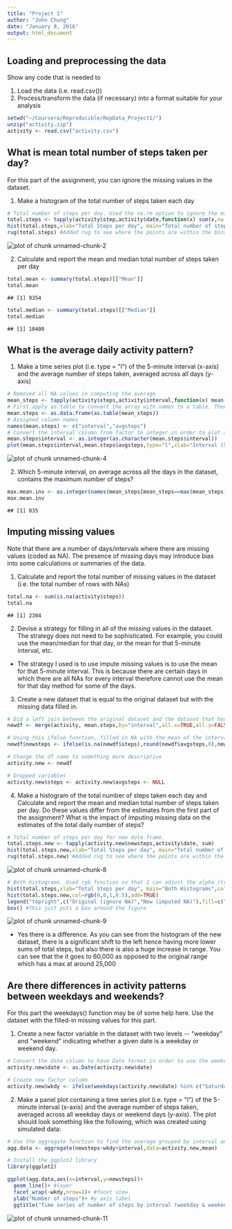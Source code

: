 ```yaml
---
title: "Project 1"
author: "John Chung"
date: "January 8, 2016"
output: html_document
---
```


## Loading and preprocessing the data

Show any code that is needed to

1. Load the data (i.e. read.csv())
2. Process/transform the data (if necessary) into a format suitable for your analysis


```r
setwd("~/Coursera/Reproducible/RepData_Project1/")
unzip("activity.zip")
activity <- read.csv("activity.csv")
```

## What is mean total number of steps taken per day?

For this part of the assignment, you can ignore the missing values in the dataset.

1. Make a histogram of the total number of steps taken each day

```r
# Total number of steps per day. Used the na.rm option to ignore the missing values
total.steps <- tapply(activity$step,activity$date,function(x) sum(x,na.rm=TRUE))
hist(total.steps,xlab="Total Steps per day", main="Total number of steps taken each day",col="salmon")
rug(total.steps) #Added rug to see where the points are within the bins
```

![plot of chunk unnamed-chunk-2](figure/unnamed-chunk-2-1.png)

2. Calculate and report the mean and median total number of steps taken per day

```r
total.mean <- summary(total.steps)[["Mean"]]
total.mean
```

```
## [1] 9354
```

```r
total.median <- summary(total.steps)[["Median"]]
total.median
```

```
## [1] 10400
```

## What is the average daily activity pattern?

1. Make a time series plot (i.e. type = "l") of the 5-minute interval (x-axis) and the average number of steps taken, averaged across all days (y-axis)


```r
# Removed all NA values in computing the average
mean_steps <- tapply(activity$steps,activity$interval,function(x) mean(x,na.rm=TRUE))
# First apply as.table to convert the array with names to a table. Then convert table to data frame. 
mean.steps <- as.data.frame(as.table(mean_steps))
# Assigned column names
names(mean.steps) <- c("interval","avgsteps")
# Convert the interval column from factor to integer in order to plot a time series
mean.steps$interval <- as.integer(as.character(mean.steps$interval))
plot(mean.steps$interval,mean.steps$avgsteps,type="l",xlab="Interval (5-min periods)", ylab="Average # of steps", main="Time series plot of Average number of steps across all days",lwd=2,col="blue")
```

![plot of chunk unnamed-chunk-4](figure/unnamed-chunk-4-1.png)

2. Which 5-minute interval, on average across all the days in the dataset, contains the maximum number of steps?


```r
max.mean.inv <- as.integer(names(mean_steps[mean_steps==max(mean_steps)]))
max.mean.inv
```

```
## [1] 835
```

## Imputing missing values

Note that there are a number of days/intervals where there are missing values (coded as NA). The presence of missing days may introduce bias into some calculations or summaries of the data.

1. Calculate and report the total number of missing values in the dataset (i.e. the total number of rows with NAs)

```r
total.na <- sum(is.na(activity$steps))
total.na
```

```
## [1] 2304
```
2. Devise a strategy for filling in all of the missing values in the dataset. The strategy does not need to be sophisticated. For example, you could use the mean/median for that day, or the mean for that 5-minute interval, etc.

- The strategy I used is to use impute missing values is to use the mean for that 5-minute interval. This is because there are certain days in which there are all NAs for every interval therefore cannot use the mean for that day method for some of the days. 

3. Create a new dataset that is equal to the original dataset but with the missing data filled in.


```r
# Did a left join between the original dataset and the dataset that has the mean for the 5-minute intervals
newdf <- merge(activity, mean.steps,by="interval",all.x=TRUE,all.y=FALSE) #left join by setting left only to be TRUE

# Using this ifelse function, filled in NA with the mean of the interval
newdf$newsteps <- ifelse(is.na(newdf$steps),round(newdf$avgsteps,0),newdf$steps)

# Change the df name to something more descriptive
activity.new <- newdf

# Dropped variables
activity.new$steps <- activity.new$avgsteps <- NULL
```

4. Make a histogram of the total number of steps taken each day and Calculate and report the mean and median total number of steps taken per day. Do these values differ from the estimates from the first part of the assignment? What is the impact of imputing missing data on the estimates of the total daily number of steps?


```r
# Total number of steps per day for new data frame. 
total.steps.new <- tapply(activity.new$newsteps,activity$date, sum)
hist(total.steps.new,xlab="Total Steps per day", main="Total number of steps taken each day with new data frame",col="lightslateblue")
rug(total.steps.new) #Added rug to see where the points are within the bins
```

![plot of chunk unnamed-chunk-8](figure/unnamed-chunk-8-1.png)

```r
# Both histograms. Used rgb function so that I can adjust the alpha (transparency) level
hist(total.steps,xlab="Total Steps per day", main="Both Histograms",col=rgb(1,0,0,0.5),xlim=c(0,60000),ylim=c(0,30))
hist(total.steps.new,col=rgb(0,0,1,0.5),add=TRUE)
legend("topright",c("Original (ignore NA)","New (imputed NA)"),fill=c("salmon","lightslateblue")) # After adjusting the colors match salmon and lightslateblue best
box() #This just puts a box around the figure
```

![plot of chunk unnamed-chunk-9](figure/unnamed-chunk-9-1.png)

- Yes there is a difference. As you can see from the histogram of the new dataset, there is a significant shift to the left hence having more lower sums of total steps, but also there is also a huge increase in range. You can see that the it goes to 60,000 as opposed to the original range which has a max at around 25,000

## Are there differences in activity patterns between weekdays and weekends?

For this part the weekdays() function may be of some help here. Use the dataset with the filled-in missing values for this part.

1. Create a new factor variable in the dataset with two levels -- "weekday" and "weekend" indicating whether a given date is a weekday or weekend day.


```r
# Convert the date column to have Date format in order to use the weekdays function
activity.new$date <- as.Date(activity.new$date)

# Create new factor column
activity.new$wkdy <- ifelse(weekdays(activity.new$date) %in% c("Saturday","Sunday"),"weekend","weekday")
```

2. Make a panel plot containing a time series plot (i.e. type = "l") of the 5-minute interval (x-axis) and the average number of steps taken, averaged across all weekday days or weekend days (y-axis). The plot should look something like the following, which was created using simulated data:


```r
# Use the aggregate function to find the average grouped by interval and wkdy
agg.data <- aggregate(newsteps~wkdy+interval,data=activity.new,mean)

# Install the ggplot2 library
library(ggplot2)

ggplot(agg.data,aes(x=interval,y=newsteps))+ 
  geom_line()+ #layer
  facet_wrap(~wkdy,nrow=2)+ #facet view
  ylab("Number of steps")+ #y axis label
  ggtitle("Time series of number of steps by interval (weekday & weekend)")
```

![plot of chunk unnamed-chunk-11](figure/unnamed-chunk-11-1.png)
